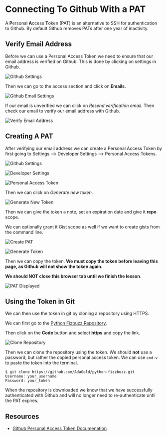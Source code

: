 # Connecting To Github With a PAT

A **P**ersonal **A**ccess **T**oken (PAT) is an alternative to SSH for authentication to Github. By default Github removes PATs after one year of inactivity.

## Verify Email Address

Before we can use a Personal Access Token we need to ensure that our email address is verified on Github. This is done by clicking on settings in Github.

![Github Settings](../assets/github-setup__github-settings.png)

Then we can go to the access section and click on **Emails**.

![Github Email Settings](../assets/github-setup__github-email-settings.png)

If our email is unverified we can click on *Resend verification email*. Then check our email to verify our email address with Github.

![Verify Email Address](../assets/github-setup__email-verify-button.png)

<!-- Image Source:   https://docs.github.com/en/get-started/signing-up-for-github/verifying-your-email-address -->

## Creating A PAT

After verifying our email address we can create a Personal Access Token by first going to Settings --> Developer Settings --> Personal Access Tokens.

![Github Settings](../assets/github-setup__github-settings.png)

![Developer Settings](../assets/github-setup__developer-settings.png)

![Personal Access Token](../assets/github-setup__personal-access-token.png)

Then we can click on *Generate new token*.

![Generate New Token](../assets/github-setup__generate-new-token.png)

Then we can give the token a note, set an expiration date and give it **repo** scope.

We can optionally grant it Gist scope as well if we want to create gists from the command line.

![Create PAT](../assets/github-setup__pat-token-settings.png)

![Generate Token](../assets/github-setup__generate-token.png)

Then we can copy the token.  **We must copy the token before leaving this page, as Github will not show the token again.**

**We should NOT close this browser tab until we finish the lesson**.

![PAT Displayed](../assets/github-setup__copy-pat-token.png)

## Using the Token in Git

We can then use the token in git by cloning a repository using HTTPS.

We can first go to the [Python Fizbuzz Repository](https://github.com/AdaGold/python-fizzbuzz).

Then click on the **Code** button and select **https** and copy the link.

![Clone Repository](../assets/github-setup__clone-repo.png)

Then we can clone the repository using the token.  We should **not** use a password, but rather the copied personal access token.  We can use `cmd-v` to paste the token into the terminal.

```
$ git clone https://github.com/AdaGold/python-fizzbuzz.git
Username: your_username
Password: your_token
```

When the repository is downloaded we know that we have successfully authenticated with Github and will no longer need to re-authenticate until the PAT expires.

## Resources

- [Github Personal Access Token Documenation](https://docs.github.com/en/authentication/keeping-your-account-and-data-secure/creating-a-personal-access-token)